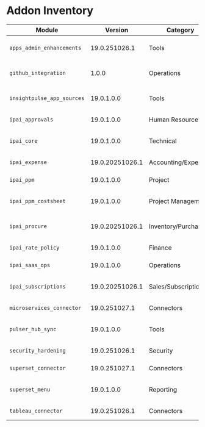 # Addon Inventory

| Module | Version | Category | Summary | Maintainers |
|--------|---------|----------|---------|-------------|
| `apps_admin_enhancements` | 19.0.251026.1 | Tools | Enhanced Apps management with source tracking and accessibility |  |
| `github_integration` | 1.0.0 | Operations | GitHub webhook and OAuth integration via pulser-hub app | jgtolentino |
| `insightpulse_app_sources` | 19.0.1.0.0 | Tools | Display addon sources (OCA, Custom, Community) in Apps list |  |
| `ipai_approvals` | 19.0.1.0.0 | Human Resources | Unified Approvals Engine - Epic 1 (Clarity PPM Parity) |  |
| `ipai_core` | 19.0.1.0.0 | Technical | Core infrastructure for InsightPulse Enterprise SaaS Parity |  |
| `ipai_expense` | 19.0.20251026.1 | Accounting/Expenses | Cash advance lifecycle, expense policy, OCR audit |  |
| `ipai_ppm` | 19.0.1.0.0 | Project | Program/Project/Budget/Risk Management |  |
| `ipai_ppm_costsheet` | 19.0.1.0.0 | Project Management | Vendor-Privacy Cost Sheets - Epic 2 (Clarity PPM + SAP Ariba Parity) |  |
| `ipai_procure` | 19.0.20251026.1 | Inventory/Purchase | PR → RFQ → PO → GRN → 3WM with approvals, catalogs, rounds |  |
| `ipai_rate_policy` | 19.0.1.0.0 | Finance | Automated rate calculation with P60 + 25% markup |  |
| `ipai_saas_ops` | 19.0.1.0.0 | Operations | Self-service tenant creation and automated backups |  |
| `ipai_subscriptions` | 19.0.20251026.1 | Sales/Subscriptions | Recurring revenue management with MRR/ARR tracking |  |
| `microservices_connector` | 19.0.251027.1 | Connectors | Integration with OCR, LLM, and Agent microservices |  |
| `pulser_hub_sync` | 19.0.1.0.0 | Tools | GitHub App integration for Pulser Hub webhook and OAuth |  |
| `security_hardening` | 19.0.251026.1 | Security | Security hardening features for Odoo deployment |  |
| `superset_connector` | 19.0.251027.1 | Connectors | Apache Superset integration for Odoo |  |
| `superset_menu` | 19.0.1.0.0 | Reporting | Replace native Odoo dashboards with Superset BI analytics |  |
| `tableau_connector` | 19.0.251026.1 | Connectors | Tableau analytics integration for Odoo |  |
